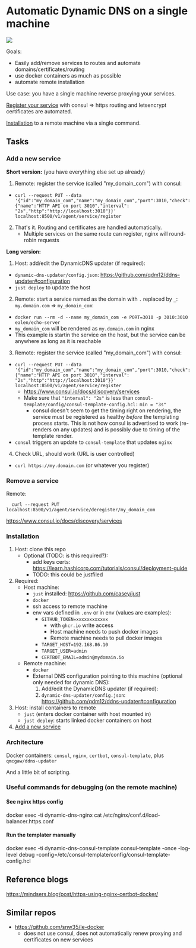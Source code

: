 # Automatic Dynamic DNS on a single machine



[![](https://mermaid.ink/img/eyJjb2RlIjoiZ3JhcGggTFJcbiAgbmdpbnhcbiAgY2VydGJvdFxuICBjb25zdWxcbiAgY29uc3VsLXRlbXBsYXRlXG4gIGRvbWFpbnJlZ2lzdGVyW1tETlMgbXkuZG9tYWluLmlvXV1cbiAgc2VydmljZShbc2VydmljZSBmb3IgbXkuZG9tYWluLmlvXSlcbiAgc3ViZ3JhcGggXCJSZW1vdGUgaW5zdGFuY2UgXCJcbiAgICBzZXJ2aWNlIC0tPiB8cmVnaXN0ZXIgc2VydmljZSBlbmRwb250fCBjb25zdWxcbiAgICBjb25zdWwgLS0-IHx1cGRhdGVzfCBjb25zdWwtdGVtcGxhdGVcbiAgICBjb25zdWwtdGVtcGxhdGUgLS0-IHxnZXQgaHR0cHMgY2VydHN8IGNlcnRib3RcbiAgICBjb25zdWwtdGVtcGxhdGUgLS0-IHx1cGRhdGVzIG15LmRvbWFpbi5pbyByb3V0ZXwgbmdpbnhcbiAgICBkeW5hbWljLWRucy11cGRhdGVyXG4gICAgbmdpbnggLS0-IHxwcm94eSBob3N0Om15LmRvbWFpbi5pb3wgc2VydmljZVxuICBlbmRcbiAgZHluYW1pYy1kbnMtdXBkYXRlciAtLT4gfCBVcGRhdGVzIG15LmRvbWFpbi5pbyAtPiBwdWJsaWMgSVAgfGRvbWFpbnJlZ2lzdGVyXG4gIGJyb3dzZXIgLS0-IHxteS5kb21haW4uaW8vaW5kZXguaHRtbHwgZG9tYWlucmVnaXN0ZXJcbiAgZG9tYWlucmVnaXN0ZXIgLS0-IHxteS5kb21haW4uaW8vaW5kZXguaHRtbHwgbmdpbnhcbiAgXG5cdFx0IiwibWVybWFpZCI6eyJ0aGVtZSI6ImRlZmF1bHQifSwidXBkYXRlRWRpdG9yIjpmYWxzZSwiYXV0b1N5bmMiOnRydWUsInVwZGF0ZURpYWdyYW0iOnRydWV9)](https://mermaid-js.github.io/mermaid-live-editor/edit/#eyJjb2RlIjoiZ3JhcGggTFJcbiAgbmdpbnhcbiAgY2VydGJvdFxuICBjb25zdWxcbiAgY29uc3VsLXRlbXBsYXRlXG4gIGRvbWFpbnJlZ2lzdGVyW1tETlMgbXkuZG9tYWluLmlvXV1cbiAgc2VydmljZShbc2VydmljZSBmb3IgbXkuZG9tYWluLmlvXSlcbiAgc3ViZ3JhcGggXCJSZW1vdGUgaW5zdGFuY2UgXCJcbiAgICBzZXJ2aWNlIC0tPiB8cmVnaXN0ZXIgc2VydmljZSBlbmRwb250fCBjb25zdWxcbiAgICBjb25zdWwgLS0-IHx1cGRhdGVzfCBjb25zdWwtdGVtcGxhdGVcbiAgICBjb25zdWwtdGVtcGxhdGUgLS0-IHxnZXQgaHR0cHMgY2VydHN8IGNlcnRib3RcbiAgICBjb25zdWwtdGVtcGxhdGUgLS0-IHx1cGRhdGVzIG15LmRvbWFpbi5pbyByb3V0ZXwgbmdpbnhcbiAgICBkeW5hbWljLWRucy11cGRhdGVyXG4gICAgbmdpbnggLS0-IHxwcm94eSBob3N0Om15LmRvbWFpbi5pb3wgc2VydmljZVxuICBlbmRcbiAgZHluYW1pYy1kbnMtdXBkYXRlciAtLT4gfCBVcGRhdGVzIG15LmRvbWFpbi5pbyAtPiBwdWJsaWMgSVAgfGRvbWFpbnJlZ2lzdGVyXG4gIGJyb3dzZXIgLS0-IHxteS5kb21haW4uaW8vaW5kZXguaHRtbHwgZG9tYWlucmVnaXN0ZXJcbiAgZG9tYWlucmVnaXN0ZXIgLS0-IHxteS5kb21haW4uaW8vaW5kZXguaHRtbHwgbmdpbnhcbiAgXG5cdFx0IiwibWVybWFpZCI6IntcbiAgXCJ0aGVtZVwiOiBcImRlZmF1bHRcIlxufSIsInVwZGF0ZUVkaXRvciI6ZmFsc2UsImF1dG9TeW5jIjp0cnVlLCJ1cGRhdGVEaWFncmFtIjp0cnVlfQ)

Goals:

   - Easily add/remove services to routes and automate domains/certificates/routing
   - use docker containers as much as possible
   - automate remote installation

Use case: you have a single machine reverse proxying your services.

[Register your service](#add-a-new-service) with consul => https routing and letsencrypt certificates are automated.

[Installation](#installation) to a remote machine via a single command.

## Tasks

### Add a new service

**Short version:** (you have everything else set up already)

1. Remote: register the service (called "my_domain_com") with consul:
  - `curl --request PUT --data '{"id":"my_domain_com","name":"my_domain_com","port":3010,"check":{"name":"HTTP API on port 3010","interval": "2s","http":"http://localhost:3010"}}' localhost:8500/v1/agent/service/register`
2. That's it. Routing and certificates are handled automatically.
   - Multiple services on the same route can register, nginx will round-robin requests

**Long version:**

1. Host: add/edit the DynamicDNS updater (if required):
  - `dynamic-dns-updater/config.json`: https://github.com/qdm12/ddns-updater#configuration
  - `just deploy` to update the host
2. Remote: start a service named as the domain with `.` replaced by `_`:  `my.domain.com` => `my_domain_com`:
  - `docker run --rm -d --name my_domain_com -e PORT=3010 -p 3010:3010 ealen/echo-server`
  - `my_domain_com` will be rendered as `my.domain.com` in nginx
  - This example is startin the service on the host, but the service can be anywhere as long as it is reachable
3. Remote: register the service (called "my_domain_com") with consul:
  - `curl --request PUT --data '{"id":"my_domain_com","name":"my_domain_com","port":3010,"check":{"name":"HTTP API on port 3010","interval": "2s","http":"http://localhost:3010"}}' localhost:8500/v1/agent/service/register`
    - https://www.consul.io/docs/discovery/services
    - Make sure that `"interval": "2s"` is less than `consul-template/config/consul-template-config.hcl:` `min = "3s"`
      - consul doesn't seem to get the timing right on rendering, the service must be registered as healthy *before* the templating process starts. This is not how consul is advertised to work (re-renders on any updates) and is possibly due to timing of the template render.
  - `consul` triggers an update to `consul-template` that updates `nginx`
4. Check URL, should work (URL is user controlled)
  - `curl https://my.domain.com` (or whatever you register)

### Remove a service

Remote:

```
  curl --request PUT localhost:8500/v1/agent/service/deregister/my_domain_com
```

https://www.consul.io/docs/discovery/services

### Installation

1. Host: clone this repo
   - Optional (TODO: is this required?):
     - add keys certs: https://learn.hashicorp.com/tutorials/consul/deployment-guide
     - TODO: this could be justfiled
2. Required:
   - Host machine:
     - `just` installed: https://github.com/casey/just
     - `docker`
     - ssh access to remote machine
     - env vars defined in `.env` or in env (values are examples):
       - `GITHUB_TOKEN=xxxxxxxxxxxx`
         - with `ghcr.io` write access
         - Host machine needs to push docker images
         - Remote machine needs to pull docker images
       - `TARGET_HOST=192.168.86.10`
       - `TARGET_USER=admin`
       - `CERTBOT_EMAIL=admin@mydomain.io`
   - Remote machine:
     - `docker`
     - External DNS configuration pointing to this machine (optional only needed for dynamic DNS):
       1. Add/edit the DynamicDNS updater (if required):
       2. `dynamic-dns-updater/config.json`: https://github.com/qdm12/ddns-updater#configuration
3. Host: install containers to remote
   - `just` (enters docker container with host mounted in)
   - `just deploy`: starts linked docker containers on host
4. [Add a new service](#add-a-new-service)


### Architecture

Docker containers: `consul`, `nginx`, `certbot`, `consul-template`, plus `qmcgaw/ddns-updater`

And a little bit of scripting.

### Useful commands for debugging (on the remote machine)

#### See nginx https config

docker exec -ti dynamic-dns-nginx cat /etc/nginx/conf.d/load-balancer.https.conf

#### Run the templater manually

docker exec -ti dynamic-dns-consul-template consul-template -once -log-level debug -config=/etc/consul-template/config/consul-template-config.hcl

## Reference blogs

https://mindsers.blog/post/https-using-nginx-certbot-docker/

## Similar repos

 - https://github.com/snw35/le-docker
   - does not use consul, does not automatically renew proxying and certificates on new services
